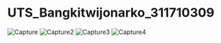 # UTS_Bangkitwijonarko_311710309


![Capture](https://user-images.githubusercontent.com/37406386/81472269-0beed900-9221-11ea-871f-eec0de14c80d.PNG)
![Capture2](https://user-images.githubusercontent.com/37406386/81472270-0d200600-9221-11ea-9962-91321206a982.PNG)
![Capture3](https://user-images.githubusercontent.com/37406386/81472272-0d200600-9221-11ea-81bd-329644f647d4.PNG)
![Capture4](https://user-images.githubusercontent.com/37406386/81472274-0db89c80-9221-11ea-9a41-40868a223da9.PNG)
